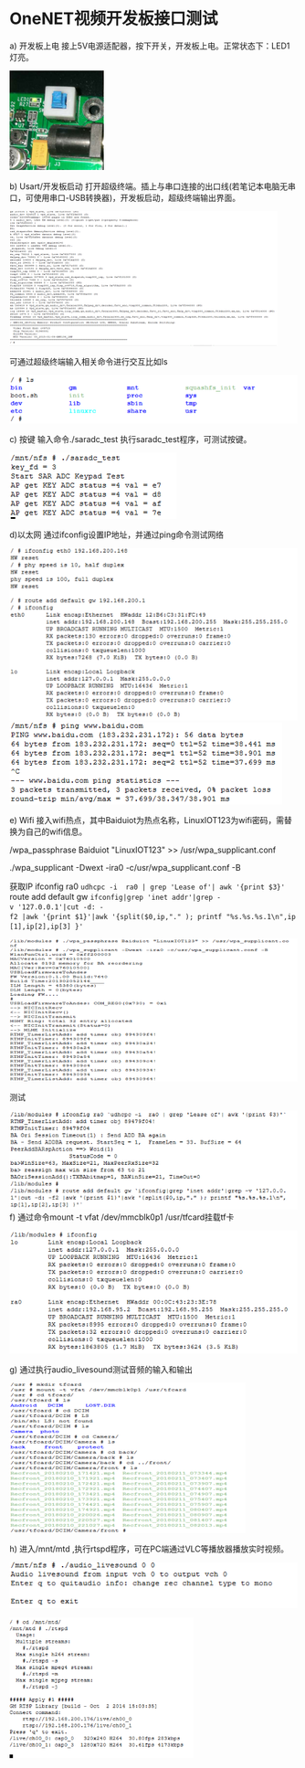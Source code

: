 # OneNET视频开发板接口测试
a) 开发板上电
接上5V电源适配器，按下开关，开发板上电。正常状态下：LED1灯亮。

![step1文件](step1.png)

b) Usart/开发板启动
打开超级终端。插上与串口连接的出口线(若笔记本电脑无串口，可使用串口-USB转换器)，开发板启动，超级终端输出界面。

![step2文件](step2.png)

可通过超级终端输入相关命令进行交互比如ls

![step3文件](step3.png)

c) 按键
输入命令./saradc_test 执行saradc_test程序，可测试按键。

![step4文件](step4.png)

d)以太网
通过ifconfig设置IP地址，并通过ping命令测试网络

![step5文件](step5.png)
![step6文件](step6.png)

e) Wifi
接入wifi热点，其中Baiduiot为热点名称，LinuxIOT123为wifi密码，需替换为自己的wifi信息。

/wpa_passphrase Baiduiot "LinuxIOT123" >> /usr/wpa_supplicant.conf

./wpa_supplicant -Dwext -ira0 -c/usr/wpa_supplicant.conf -B

获取IP
ifconfig ra0 `udhcpc -i  ra0 | grep 'Lease of'| awk '{print $3}'`
route add default gw `ifconfig|grep 'inet addr'|grep -v '127.0.0.1'|cut -d: -f2 |awk '{print $1}'|awk '{split($0,ip,"." ); printf "%s.%s.%s.1\n",ip[1],ip[2],ip[3] }'`

![step7文件](step7.png)

测试

![step8文件](step8.png)
f)
通过命令mount -t vfat /dev/mmcblk0p1 /usr/tfcard挂载tf卡

![step9文件](step9.png)

g)
通过执行audio_livesound测试音频的输入和输出

![step10文件](step10.png)

h)
进入/mnt/mtd ,执行rtspd程序，可在PC端通过VLC等播放器播放实时视频。

![step11文件](step11.png)

![step12文件](step12.png)
